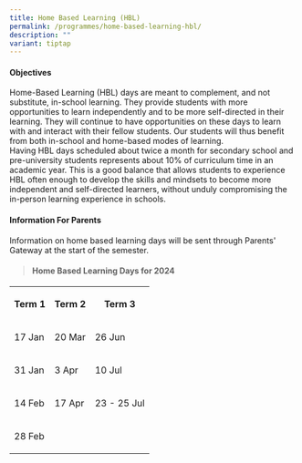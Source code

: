 ```yaml
---
title: Home Based Learning (HBL)
permalink: /programmes/home-based-learning-hbl/
description: ""
variant: tiptap
---
```

<h4><strong>Objectives</strong></h4>
<p>Home-Based Learning (HBL) days are meant to complement, and not substitute,
in-school learning. They provide students with more opportunities to learn
independently and to be more self-directed in their learning. They will
continue to have opportunities on these days to learn with and interact
with their fellow students. Our students will thus benefit from both in-school
and home-based modes of learning.
<br>Having HBL days scheduled about twice a month for secondary school and
pre-university students represents about 10% of curriculum time in an academic
year. This is a good balance that allows students to experience HBL often
enough to develop the skills and mindsets to become more independent and
self-directed learners, without unduly compromising the in-person learning
experience in schools.</p>
<h4><strong>Information For Parents</strong></h4>
<p>Information on home based learning days will be sent through Parents'
Gateway at the start of the semester.</p>
<blockquote>
<h4><strong>Home Based Learning Days for 2024</strong></h4>
</blockquote>
<table style="minWidth: 75px">
<colgroup>
<col>
<col>
<col>
</colgroup>
<tbody>
<tr>
<th rowspan="1" colspan="1">
<p>Term 1</p>
</th>
<th rowspan="1" colspan="1">
<p>Term 2</p>
</th>
<th rowspan="1" colspan="1">
<p>Term 3</p>
</th>
</tr>
<tr>
<td rowspan="1" colspan="1">
<p>17 Jan</p>
</td>
<td rowspan="1" colspan="1">
<p>20 Mar</p>
</td>
<td rowspan="1" colspan="1">
<p>26 Jun</p>
</td>
</tr>
<tr>
<td rowspan="1" colspan="1">
<p>31 Jan</p>
</td>
<td rowspan="1" colspan="1">
<p>3 Apr</p>
</td>
<td rowspan="1" colspan="1">
<p>10 Jul</p>
</td>
</tr>
<tr>
<td rowspan="1" colspan="1">
<p>14 Feb</p>
</td>
<td rowspan="1" colspan="1">
<p>17 Apr</p>
</td>
<td rowspan="1" colspan="1">
<p>23 - 25 Jul</p>
</td>
</tr>
<tr>
<td rowspan="1" colspan="1">
<p>28 Feb</p>
</td>
<td rowspan="1" colspan="1">
<p></p>
</td>
<td rowspan="1" colspan="1">
<p></p>
</td>
</tr>
</tbody>
</table>
<p></p>